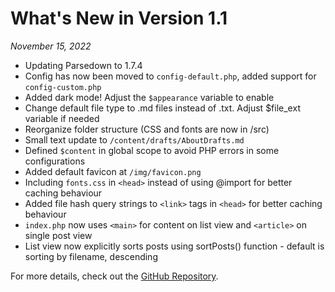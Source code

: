 # What's New in Version 1.1

*November 15, 2022*

- Updating Parsedown to 1.7.4
- Config has now been moved to `config-default.php`, added support for `config-custom.php`
- Added dark mode! Adjust the `$appearance` variable to enable
- Change default file type to .md files instead of .txt. Adjust $file_ext variable if needed
- Reorganize folder structure (CSS and fonts are now in /src)
- Small text update to `/content/drafts/AboutDrafts.md`
- Defined `$content` in global scope to avoid PHP errors in some configurations
- Added default favicon at `/img/favicon.png`
- Including `fonts.css` in `<head>` instead of using @import for better caching behaviour
- Added file hash query strings to `<link>` tags in `<head>` for better caching behaviour
- `index.php` now uses `<main>` for content on list view and `<article>` on single post view
- List view now explicitly sorts posts using sortPosts() function - default is sorting by filename, descending

For more details, check out the [GitHub Repository](https://github.com/paintedsky/dead-simple-blog).